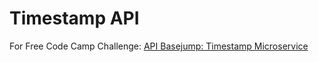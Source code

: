 # Timestamp API
For Free Code Camp Challenge: [API Basejump: Timestamp Microservice](http://www.freecodecamp.com/challenges/basejump-timestamp-microservice)
